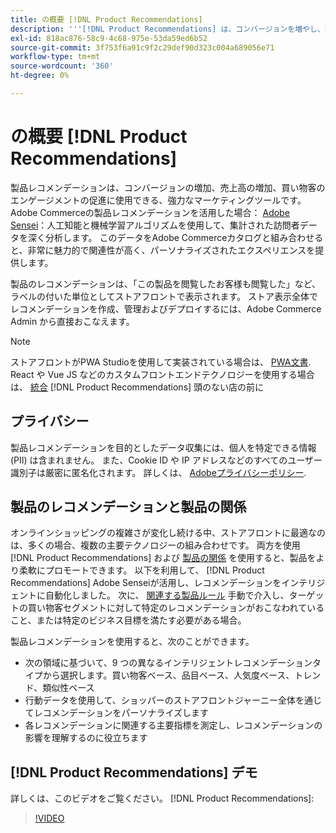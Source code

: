 ```yaml
---
title: の概要 [!DNL Product Recommendations]
description: '''[!DNL Product Recommendations] は、コンバージョンを増やし、売上高を増やし、買い物客のエンゲージメントを促進するために使用できる、強力なマーケティングツールです。」'
exl-id: 818ac876-58c9-4c68-975e-53da59ed6b52
source-git-commit: 3f753f6a91c9f2c29def90d323c004a689056e71
workflow-type: tm+mt
source-wordcount: '360'
ht-degree: 0%

---
```


# の概要 [!DNL Product Recommendations]

製品レコメンデーションは、コンバージョンの増加、売上高の増加、買い物客のエンゲージメントの促進に使用できる、強力なマーケティングツールです。 Adobe Commerceの製品レコメンデーションを活用した場合： [Adobe Sensei](https://www.adobe.com/sensei.html)：人工知能と機械学習アルゴリズムを使用して、集計された訪問者データを深く分析します。 このデータをAdobe Commerceカタログと組み合わせると、非常に魅力的で関連性が高く、パーソナライズされたエクスペリエンスを提供します。

製品のレコメンデーションは、「この製品を閲覧したお客様も閲覧した」など、ラベルの付いた単位としてストアフロントで表示されます。 ストア表示全体でレコメンデーションを作成、管理およびデプロイするには、Adobe Commerce Admin から直接おこなえます。

>[!NOTE]
>
> ストアフロントがPWA Studioを使用して実装されている場合は、 [PWA文書](https://developer.adobe.com/commerce/pwa-studio/integrations/product-recommendations/). React や Vue JS などのカスタムフロントエンドテクノロジーを使用する場合は、 [統合](headless.md) [!DNL Product Recommendations] 頭のない店の前に

## プライバシー

製品レコメンデーションを目的としたデータ収集には、個人を特定できる情報 (PII) は含まれません。 また、Cookie ID や IP アドレスなどのすべてのユーザー識別子は厳密に匿名化されます。 詳しくは、 [Adobeプライバシーポリシー](https://www.adobe.com/privacy/policy.html).

## 製品のレコメンデーションと製品の関係

オンラインショッピングの複雑さが変化し続ける中、ストアフロントに最適なのは、多くの場合、複数の主要テクノロジーの組み合わせです。 両方を使用 [!DNL Product Recommendations] および [製品の関係](https://docs.magento.com/user-guide/marketing/product-relationships.html) を使用すると、製品をより柔軟にプロモートできます。 以下を利用して、 [!DNL Product Recommendations] Adobe Senseiが活用し、レコメンデーションをインテリジェントに自動化しました。 次に、 [関連する製品ルール](https://docs.magento.com/user-guide/marketing/product-related-rules.html) 手動で介入し、ターゲットの買い物客セグメントに対して特定のレコメンデーションがおこなわれていること、または特定のビジネス目標を満たす必要がある場合。

製品レコメンデーションを使用すると、次のことができます。

- 次の領域に基づいて、9 つの異なるインテリジェントレコメンデーションタイプから選択します。買い物客ベース、品目ベース、人気度ベース、トレンド、類似性ベース
- 行動データを使用して、ショッパーのストアフロントジャーニー全体を通じてレコメンデーションをパーソナライズします
- 各レコメンデーションに関連する主要指標を測定し、レコメンデーションの影響を理解するのに役立ちます

## [!DNL Product Recommendations] デモ

詳しくは、このビデオをご覧ください。 [!DNL Product Recommendations]:

>[!VIDEO](https://video.tv.adobe.com/v/343991?quality=12)
